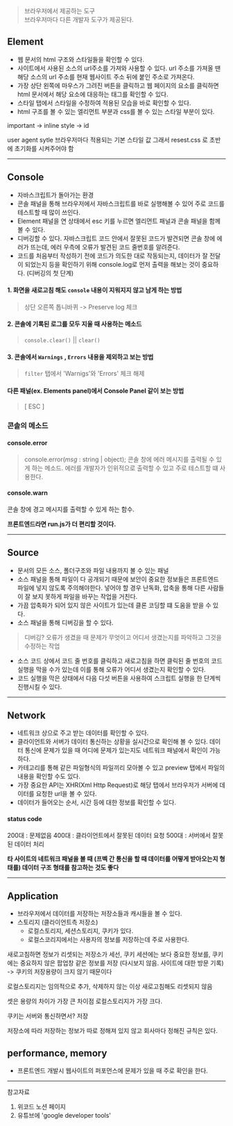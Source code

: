 > 브라우저에서 제공하는 도구  
> 브라우저마다 다른 개발자 도구가 제공된다.

## Element

- 웹 문서의 html 구조와 스타일들을 확인할 수 있다.
- 사이트에서 사용된 소스의 url주소를 가져와 사용할 수 있다. url 주소를 가져올 땐 해당 소스의 url 주소를 현재 웹사이트 주소 뒤에 붙인 주소로 가져온다.
- 가장 상단 왼쪽에 마우스가 그려진 버튼을 클릭하고 웹 페이지의 요소를 클릭하면 html 문서에서 해당 요소에 대응하는 태그를 확인할 수 있다.
- 스타일 탭에서 스타일을 수정하여 적용된 모습을 바로 확인할 수 있다.
- html 구조를 볼 수 있는 엘리먼트 부분과 css를 볼 수 있는 스타일 부분이 있다.

important -> inline style -> id

user agent sytle
브라우저마다 적용되는 기본 스타일 값
그래서 resest.css 로 초반에 초기화를 시켜주어야 함

---

## Console

- 자바스크립트가 돌아가는 환경
- 콘솔 패널을 통해 브라우저에서 자바스크립트를 바로 실행해볼 수 있어 주로 코드를 테스트할 때 많이 쓰인다.
- Element 패널을 연 상태에서 esc 키를 누르면 엘리먼트 패널과 콘솔 패널을 함께 볼 수 있다.
- 디버깅할 수 있다. 자바스크립트 코드 안에서 잘못된 코드가 발견되면 콘솔 창에 에러가 뜨는데, 에러 우측에 오류가 발견된 코드 줄번호를 알려준다.
- 코드를 처음부터 작성하기 전에 코드가 의도한 대로 작동되는지, 데이터가 잘 전달이 되었는지 등을 확인하기 위해 console.log로 먼저 출력을 해보는 것이 중요하다. (디버깅의 첫 단계)

#### 1. 화면을 새로고침 해도 `console` 내용이 지워지지 않고 남게 하는 방법

> 상단 오른쪽 톱니바퀴 -> Preserve log 체크

#### 2. 콘솔에 기록된 로그를 모두 지울 때 사용하는 메소드

> `console.clear()` || `clear()`

#### 3. 콘솔에서 `Warnings` , `Errors` 내용을 제외하고 보는 방법

> `filter` 탭에서 'Warnigs'와 'Errors' 체크 해제

#### 다른 패널(ex. Elements panel)에서 Console Panel 같이 보는 방법

> [ ESC ]

### 콘솔의 메소드

#### console.error

> console.error(_msg_ : string | object);
> 콘솔 창에 에러 메시지를 출력될 수 있게 하는 메소드. 에러를 개발자가 인위적으로 출력할 수 있고 주로 테스트할 떄 사용한다.

#### console.warn

콘솔 창에 경고 메시지를 출력할 수 있게 하는 함수.

**프론트엔드라면 run.js가 더 편리할 것이다.**

---

## Source

- 문서의 모든 소스, 폴더구조와 파일 내용까지 볼 수 있는 패널
- 소스 패널을 통해 파일이 다 공개되기 때문에 보안이 중요한 정보들은 프론트엔드 파일에 넣지 않도록 주의해야한다. 넣어야 할 경우 난독화, 압축을 통해 다른 사람들이 잘 보지 못하게 파일을 바꾸는 작업을 거친다.
- 가끔 압축화가 되어 있지 않은 사이트가 있는데 클론 코딩할 떄 도움을 받을 수 있다.
- 소스 패널을 통해 디버깅을 할 수 있다.

> 디버깅? 오류가 생겼을 때 문제가 무엇이고 어디서 생겼는지를 파악하고 그것을 수정하는 작업

- 소스 코드 상에서 코드 줄 번호를 클릭하고 새로고침을 하면 클릭된 줄 번호의 코드 실행을 막을 수가 있는데 이를 통해 오류가 어디서 생겼는지 확인할 수 있다.
- 코드 실행을 막은 상태에서 다음 다섯 버튼을 사용하여 스크립트 실행을 한 단계씩 진행시킬 수 있다.

---

## Network

- 네트워크 상으로 주고 받는 데이터를 확인할 수 있다.
- 클라이언트와 서버가 데이터 통신하는 상황을 실시간으로 확인해 볼 수 있다. 데이터 통신에 문제가 있을 때 어디에 문제가 있는지도 네트워크 패널에서 확인이 가능하다.
- 카테고리를 통해 같은 파일형식의 파일끼리 모아볼 수 있고 preview 탭에서 파일의 내용을 확인할 수도 있다.
- 가장 중요한 API는 XHR(Xml Http Request)로 해당 탭에서 브라우저가 서버에 데이터를 요청한 url을 볼 수 있다.
- 데이터가 들어오는 순서, 시간 등에 대한 정보를 확인할 수 있다.

#### status code

200대 : 문제없음
400대 : 클라이언트에서 잘못된 데이터 요청
500대 : 서버에서 잘못된 데이터 처리

**타 사이트의 네트워크 패널을 볼 때 (프벡 간 통신을 할 때 데이터를 어떻게 받아오는지 형태를) 데이터 구조 형태를 참고하는 것도 좋다**

---

## Application

- 브라우저에서 데이터를 저장하는 저장소들과 캐시들을 볼 수 있다.
- 스토리지 (클라이언트측 저장소)
  - 로컬스토리지, 세션스토리지, 쿠키가 있다.
  - 로컬스코리지에서는 사용자의 정보를 저장하는데 주로 사용한다.

새로고침하면 정보가 리셋되는 저장소가 세선, 쿠키
세션에는 보다 중요한 정보를, 쿠키에는 중요하지 않은 팝업창 같은 정보를 저장 (다시보지 않음. 사이트에 대한 방문 기록) -> 쿠키의 저장용량이 크지 않기 때문이다

로컬스토리지는 임의적으로 추가, 삭제하지 않는 이상 새로고침해도 리셋되지 않음

셋은 용량의 차이가 가장 큰 차이점
로컬스토리지가 가장 크다.

쿠키는 서버와 통신하면서? 저장

저장소에 따라 저장하는 정보가 따로 정해져 있지 않고 회사마다 정해진 규칙은 있다.

## performance, memory

- 프론트엔드 개발시 웹사이트의 퍼포먼스에 문제가 있을 때 주로 확인을 한다.

---

참고자료

1. 위코드 노션 페이지
2. 유튜브에 'google developer tools'
